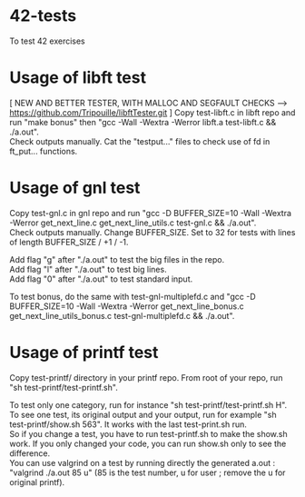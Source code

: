 # 42-tests
To test 42 exercises

# Usage of libft test
[ NEW AND BETTER TESTER, WITH MALLOC AND SEGFAULT CHECKS --> https://github.com/Tripouille/libftTester.git ]
Copy test-libft.c in libft repo and run "make bonus" then "gcc -Wall -Wextra -Werror libft.a test-libft.c && ./a.out".\
Check outputs manually. Cat the "testput..." files to check use of fd in ft_put... functions.

# Usage of gnl test
Copy test-gnl.c in gnl repo and run "gcc -D BUFFER_SIZE=10 -Wall -Wextra -Werror get_next_line.c get_next_line_utils.c test-gnl.c && ./a.out".\
Check outputs manually. Change BUFFER_SIZE. Set to 32 for tests with lines of length BUFFER_SIZE / +1 / -1.


Add flag "g" after "./a.out" to test the big files in the repo.\
Add flag "l" after "./a.out" to test big lines.\
Add flag "0" after "./a.out" to test standard input.


To test bonus, do the same with test-gnl-multiplefd.c and "gcc -D BUFFER_SIZE=10 -Wall -Wextra -Werror get_next_line_bonus.c get_next_line_utils_bonus.c test-gnl-multiplefd.c && ./a.out".

# Usage of printf test
Copy test-printf/ directory in your printf repo. From root of your repo, run "sh test-printf/test-printf.sh".


To test only one category, run for instance "sh test-printf/test-printf.sh H".\
To see one test, its original output and your output, run for example "sh test-printf/show.sh 563". It works with the last test-print.sh run.\
So if you change a test, you have to run test-printf.sh to make the show.sh work. If you only changed your code, you can run show.sh only to see the difference.\
You can use valgrind on a test by running directly the generated a.out : "valgrind ./a.out 85 u" (85 is the test number, u for user ; remove the u for original printf).
